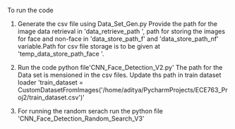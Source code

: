 To run the code 

1. Generate the csv file using Data_Set_Gen.py
   Provide the path for the image data retrieval in 'data_retrieve_path ', path for storing the images for face and non-face in 'data_store_path_f' and 'data_store_path_nf' variable.Path for csv file storage is to be given at 'temp_data_store_path_face '. 

2. Run the code python file'CNN_Face_Detection_V2.py'
   The path for the Data set is mensioned in the csv files. Update ths path in train dataset loader
'train_dataset = CustomDatasetFromImages('/home/aditya/PycharmProjects/ECE763_Proj2/train_dataset.csv')'

3. For running the random serach run the python file 'CNN_Face_Detection_Random_Search_V3'
